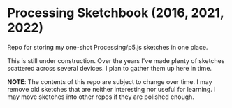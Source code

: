 # Processing Sketchbook (2016, 2021, 2022)

Repo for storing my one-shot Processing/p5.js sketches in one place.

This is still under construction. Over the years I've made plenty of sketches
scattered across several devices. I plan to gather them up here in time.

**NOTE**: The contents of this repo are subject to change over time. I may
remove old sketches that are neither interesting nor useful for learning. I
may move sketches into other repos if they are polished enough.